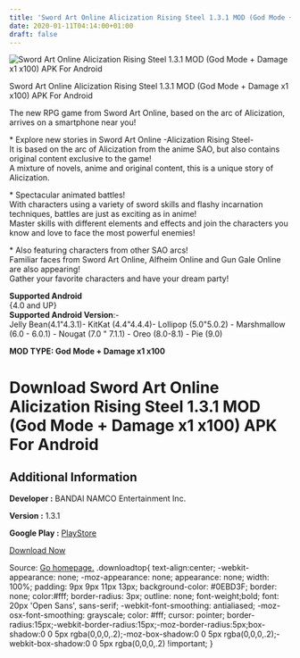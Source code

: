 ```yaml
---
title: 'Sword Art Online Alicization Rising Steel 1.3.1 MOD (God Mode + Damage x1 x100) APK For Android'
date: 2020-01-11T04:14:00+01:00
draft: false
---
```


![Sword Art Online Alicization Rising Steel 1.3.1 MOD (God Mode + Damage x1 x100) APK For Android](https://i1.wp.com/apkhome.net/wp-content/uploads/2020/01/Sword-Art-Online-Alicization-Rising-Steel-1.3.1-MOD-God-Mode-Damage-x1-x100.png "Sword Art Online Alicization Rising Steel 1.3.1 MOD (God Mode + Damage x1 x100) APK For Android")

  

Sword Art Online Alicization Rising Steel 1.3.1 MOD (God Mode + Damage x1 x100) APK For Android

The new RPG game from Sword Art Online, based on the arc of Alicization, arrives on a smartphone near you!

\* Explore new stories in Sword Art Online -Alicization Rising Steel-  
It is based on the arc of Alicization from the anime SAO, but also contains original content exclusive to the game!  
A mixture of novels, anime and original content, this is a unique story of Alicization.

\* Spectacular animated battles!  
With characters using a variety of sword skills and flashy incarnation techniques, battles are just as exciting as in anime!  
Master skills with different elements and effects and join the characters you know and love to face the most powerful enemies!

\* Also featuring characters from other SAO arcs!  
Familiar faces from Sword Art Online, Alfheim Online and Gun Gale Online are also appearing!  
Gather your favorite characters and have your dream party!

**Supported Android**  
{4.0 and UP}  
**Supported Android Version**:-  
Jelly Bean(4.1"4.3.1)- KitKat (4.4"4.4.4)- Lollipop (5.0"5.0.2) - Marshmallow (6.0 - 6.0.1) - Nougat (7.0 " 7.1.1) - Oreo (8.0-8.1) - Pie (9.0)

**MOD TYPE: God Mode + Damage x1 x100**

Download Sword Art Online Alicization Rising Steel 1.3.1 MOD (God Mode + Damage x1 x100) APK For Android
========================================================================================================

Additional Information
----------------------

**Developer :** BANDAI NAMCO Entertainment Inc.

**Version :** 1.3.1

**Google Play :** [PlayStore](https://play.google.com/store/apps/details?id=com.bandainamcoent.saoars)

  

[Download Now](https://store4app.co/post/sword-art-online-alicization-rising-steel-1-3-1-mod-god-mode-damage-x1-x100-apk-for-android_1578665453)

  
Source: [Go homepage.](https://store4app.co/post/sword-art-online-alicization-rising-steel-1-3-1-mod-god-mode-damage-x1-x100-apk-for-android_1578665453) .downloadtop{ text-align:center; -webkit-appearance: none; -moz-appearance: none; appearance: none; width: 100%; padding: 9px 9px 11px 13px; background-color: #0EBD3F; border: none; color:#fff; border-radius: 3px; outline: none; font-weight;bold; font: 20px 'Open Sans', sans-serif; -webkit-font-smoothing: antialiased; -moz-osx-font-smoothing: grayscale; color: #fff; cursor: pointer; border-radius:15px;-webkit-border-radius:15px;-moz-border-radius:5px;box-shadow:0 0 5px rgba(0,0,0,.2);-moz-box-shadow:0 0 5px rgba(0,0,0,.2);-webkit-box-shadow:0 0 5px rgba(0,0,0,.2) !important; }